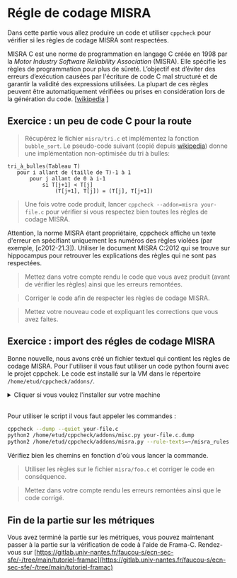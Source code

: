 # Régle de codage MISRA

Dans cette partie vous allez produire un code et utiliser `cppcheck` pour
vérifier si les règles de codage MISRA sont respectées.

MISRA C est une norme de programmation en langage C créée en 1998 par la _Motor
Industry Software Reliability Association_ (MISRA). Elle spécifie les règles 
de programmation pour plus de sûreté. L’objectif est d’éviter des erreurs 
d’exécution causées par l'écriture de code C mal structuré et de garantir la 
validité des expressions utilisées. La plupart de ces règles peuvent être automatiquement 
vérifiées ou prises en considération lors de la génération du code.
\[[wikipedia](https://fr.wikipedia.org/wiki/MISRA_C) \]

## Exercice : un peu de code C pour la route

> Récupérez le fichier `misra/tri.c` et implémentez la fonction `bubble_sort`. Le
pseudo-code suivant (copié depuis [wikipedia](https://fr.wikipedia.org/wiki/Tri_à_bulles)) donne une implémentation non-optimisée du tri à bulles:

```
tri_à_bulles(Tableau T)
   pour i allant de (taille de T)-1 à 1
       pour j allant de 0 à i-1
           si T[j+1] < T[j]
               (T[j+1], T[j]) = (T[j], T[j+1])
```

> Une fois votre code produit, lancer `cppcheck --addon=misra your-file.c` pour 
vérifier si vous respectez bien toutes les règles  de codage MISRA.

Attention, la norme MISRA étant propriétaire, cppcheck affiche un texte d'erreur 
en spécifiant uniquement les numéros des règles violées (par exemple, 
[c2012-21.3]). Utiliser le document MISRA C:2012 qui se trouve sur hippocampus pour retrouver les explications des règles qui ne sont pas respectées.

> Mettez dans votre compte rendu le code que vous avez produit (avant de vérifier les règles) ainsi que les erreurs remontées.

> Corriger le code afin de respecter les règles de codage MISRA.

> Mettez votre nouveau code et expliquant les corrections que vous avez faites.

## Exercice : import des régles de codage MISRA

Bonne nouvelle, nous avons créé un fichier textuel qui contient les règles de 
codage MISRA. Pour l'utiliser il vous faut utiliser un code python fourni avec
le projet cppchek. Le code est installé sur la VM dans le répertoire
`/home/etud/cppcheck/addons/`.

<details>
<summary>Cliquer si vous voulez l'installer sur votre machine </summary>
cloner le dépôt https://github.com/danmar/cppcheck avec la commande

```
git clone https://github.com/danmar/cppcheck
```
Puis commenter la ligne 4600 dans le fichier `cppcheck/addons/misra.py`.
</details>
<br>

Pour utiliser le script il vous faut appeler les commandes :
```sh
cppcheck --dump --quiet your-file.c
python2 /home/etud/cppcheck/addons/misc.py your-file.c.dump
python2 /home/etud/cppcheck/addons/misra.py --rule-texts=~/misra_rules.txt your-file.c.dump
```
Vérifiez bien les chemins en fonction d'où vous lancer la commande.

> Utiliser les règles sur le fichier `misra/foo.c` et corriger le code en conséquence.

> Mettez dans votre compte rendu les erreurs remontées ainsi que le code corrigé.

## Fin de la partie sur les métriques

Vous avez terminé la partie sur les métriques, vous pouvez maintenant passer à la partie sur la vérification de code à l'aide de Frama-C. Rendez-vous sur [https://gitlab.univ-nantes.fr/faucou-s/ecn-sec-sfe/-/tree/main/tutoriel-framac](https://gitlab.univ-nantes.fr/faucou-s/ecn-sec-sfe/-/tree/main/tutoriel-framac)
